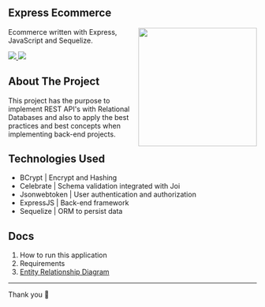 
## Express Ecommerce

<a><img width="240" align="right" src="https://user-images.githubusercontent.com/11978772/40430986-a0eb7b92-5e63-11e8-80eb-43fe07f664a6.png"></a>

Ecommerce written with Express, JavaScript and Sequelize. 

<a href="https://www.linkedin.com/in/bruno-silveira22/"> 
	<img src="https://img.shields.io/badge/LinkedIn-0077B5?style=for-the-badge&logo=linkedin&logoColor=white">
</a>

<a href="https://github.com/brunosm16"> 
	<img src="https://img.shields.io/badge/GitHub-100000?style=for-the-badge&logo=github&logoColor=white">
</a>

<br/>


## About The Project

This project has the purpose to implement REST API's with Relational Databases and also to apply the best practices and best concepts when implementing back-end projects. 

## Technologies Used

- BCrypt | Encrypt and Hashing 
- Celebrate | Schema validation integrated with Joi
- Jsonwebtoken | User authentication and authorization
- ExpressJS | Back-end framework
- Sequelize | ORM to persist data

## Docs

 1. How to run this application
 2. Requirements
 3. [Entity Relationship Diagram](./docs/entity-relationship-diagram/diagram.md)

---
Thank you 💜